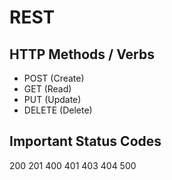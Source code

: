 # REST

## HTTP Methods / Verbs

- POST (Create)
- GET (Read)
- PUT (Update)
- DELETE (Delete)

## Important Status Codes

200
201
400
401
403
404
500
